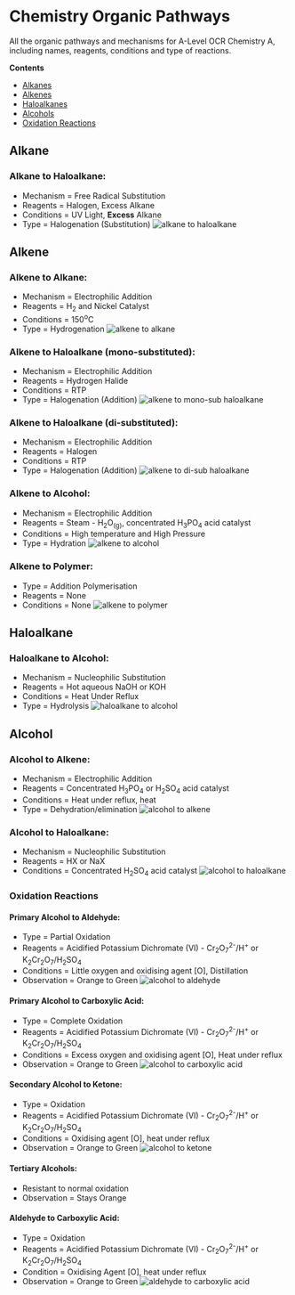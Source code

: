 # Chemistry Organic Pathways
All the organic pathways and mechanisms for A-Level OCR Chemistry A, including names, reagents, conditions and type of reactions.

**Contents**
- [Alkanes](https://github.com/Techno504/Chemistry_Organic_Pathways/blob/master/README.md#L11)
- [Alkenes](https://github.com/Techno504/Chemistry_Organic_Pathways/blob/master/README.md#L19)
- [Haloalkanes](https://github.com/Techno504/Chemistry_Organic_Pathways/blob/master/README.md#L54)
- [Alcohols](https://github.com/Techno504/Chemistry_Organic_Pathways/blob/master/README.md#L62)
- [Oxidation Reactions](https://github.com/Techno504/Chemistry_Organic_Pathways/blob/master/README.md#L76)

## Alkane
### Alkane to Haloalkane:
  - Mechanism = Free Radical Substitution
  - Reagents = Halogen, Excess Alkane
  - Conditions = UV Light, **Excess** Alkane
  - Type = Halogenation (Substitution)
 ![alkane to haloalkane](https://user-images.githubusercontent.com/59362676/93669703-d9d26b00-fa8d-11ea-8870-86e8b0087468.jpg)
 
## Alkene 
### Alkene to Alkane:
  - Mechanism = Electrophilic Addition
  - Reagents = H<sub>2</sub> and Nickel Catalyst
  - Conditions = 150<sup>o</sup>C
  - Type = Hydrogenation
  ![alkene to alkane](https://user-images.githubusercontent.com/59362676/93669727-169e6200-fa8e-11ea-946c-2946c99efecb.jpg)
  
### Alkene to Haloalkane (mono-substituted):
  - Mechanism = Electrophilic Addition
  - Reagents = Hydrogen Halide
  - Conditions = RTP
  - Type =  Halogenation (Addition)
  ![alkene to mono-sub haloalkane](https://user-images.githubusercontent.com/59362676/93669741-2cac2280-fa8e-11ea-987b-ffcf2a9ebf51.jpg)
  
### Alkene to Haloalkane (di-substituted):
  - Mechanism = Electrophilic Addition
  - Reagents = Halogen
  - Conditions = RTP
  - Type = Halogenation (Addition)
  ![alkene to di-sub haloalkane](https://user-images.githubusercontent.com/59362676/93669749-39c91180-fa8e-11ea-9f83-28685ea3e789.jpg)
  
### Alkene to Alcohol:
  - Mechanism = Electrophilic Addition
  - Reagents = Steam - H<sub>2</sub>O<sub>(g)</sub>, concentrated H<sub>3</sub>PO<sub>4</sub> acid catalyst
  - Conditions = High temperature and High Pressure
  - Type = Hydration
  ![alkene to alcohol](https://user-images.githubusercontent.com/59362676/93669788-65e49280-fa8e-11ea-9c4b-1c7c35176270.jpg)
  
### Alkene to Polymer:
  - Type = Addition Polymerisation
  - Reagents = None
  - Conditions = None
  ![alkene to polymer](https://user-images.githubusercontent.com/59362676/93669775-5ebd8480-fa8e-11ea-80fc-62a7097134af.jpg)
  
## Haloalkane
### Haloalkane to Alcohol:
  - Mechanism = Nucleophilic Substitution
  - Reagents = Hot aqueous NaOH or KOH
  - Conditions = Heat Under Reflux
  - Type = Hydrolysis
  ![haloalkane to alcohol](https://user-images.githubusercontent.com/59362676/93669779-63823880-fa8e-11ea-9fe4-58eabe86ba82.jpg)
  
## Alcohol
### Alcohol to Alkene:
  - Mechanism = Electrophilic Addition
  - Reagents = Concentrated H<sub>3</sub>PO<sub>4</sub> or H<sub>2</sub>SO<sub>4</sub> acid catalyst
  - Conditions = Heat under reflux, heat
  - Type = Dehydration/elimination
  ![alcohol to alkene](https://user-images.githubusercontent.com/59362676/93669781-641acf00-fa8e-11ea-8431-e9aa262538da.jpg)

### Alcohol to Haloalkane:
  - Mechanism = Nucleophilic Substitution
  - Reagents = HX or NaX
  - Conditions = Concentrated H<sub>2</sub>SO<sub>4</sub> acid catalyst
  ![alcohol to haloalkane](https://user-images.githubusercontent.com/59362676/93669783-64b36580-fa8e-11ea-82c9-f27f80623555.jpg)
  
### Oxidation Reactions
#### Primary Alcohol to Aldehyde:
  - Type = Partial Oxidation
  - Reagents =  Acidified Potassium Dichromate (VI) - Cr<sub>2</sub>O<sub>7</sub><sup>2-</sup>/H<sup>+</sup> or K<sub>2</sub>Cr<sub>2</sub>O<sub>7</sub>/H<sub>2</sub>SO<sub>4</sub>
  - Conditions = Little oxygen and oxidising agent [O], Distillation
  - Observation = Orange to Green
  ![alcohol to aldehyde](https://user-images.githubusercontent.com/59362676/93669780-641acf00-fa8e-11ea-966e-95a614d2df8a.jpg)
  
#### Primary Alcohol to Carboxylic Acid:
  - Type = Complete Oxidation
  - Reagents =  Acidified Potassium Dichromate (VI) - Cr<sub>2</sub>O<sub>7</sub><sup>2-</sup>/H<sup>+</sup> or K<sub>2</sub>Cr<sub>2</sub>O<sub>7</sub>/H<sub>2</sub>SO<sub>4</sub>
  - Conditions = Excess oxygen and oxidising agent [O], Heat under reflux
  - Observation = Orange to Green
  ![alcohol to carboxylic acid](https://user-images.githubusercontent.com/59362676/93669782-64b36580-fa8e-11ea-9084-d495cd0a9915.jpg)
  
#### Secondary Alcohol to Ketone:
  - Type = Oxidation
  - Reagents =  Acidified Potassium Dichromate (VI) - Cr<sub>2</sub>O<sub>7</sub><sup>2-</sup>/H<sup>+</sup> or K<sub>2</sub>Cr<sub>2</sub>O<sub>7</sub>/H<sub>2</sub>SO<sub>4</sub>
  - Conditions = Oxidising agent [O], heat under reflux
  - Observation = Orange to Green
  ![alcohol to ketone](https://user-images.githubusercontent.com/59362676/93669785-654bfc00-fa8e-11ea-964b-7a8ee9a941cc.jpg)
  
#### Tertiary Alcohols:
  - Resistant to normal oxidation
  - Observation = Stays Orange
  
#### Aldehyde to Carboxylic Acid:
  - Type = Oxidation
  - Reagents =  Acidified Potassium Dichromate (VI) - Cr<sub>2</sub>O<sub>7</sub><sup>2-</sup>/H<sup>+</sup> or K<sub>2</sub>Cr<sub>2</sub>O<sub>7</sub>/H<sub>2</sub>SO<sub>4</sub>
  - Condition = Oxidising Agent [O], heat under reflux
  - Observation = Orange to Green
  ![aldehyde to carboxylic acid](https://user-images.githubusercontent.com/59362676/93669786-654bfc00-fa8e-11ea-856b-46269ccc07c6.jpg)
